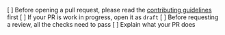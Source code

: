 [ ] Before opening a pull request, please read the [contributing guidelines](https://github.com/araswap/araswap-uikit/blob/master/CONTRIBUTING.md) first
[ ] If your PR is work in progress, open it as `draft`
[ ] Before requesting a review, all the checks need to pass
[ ] Explain what your PR does
